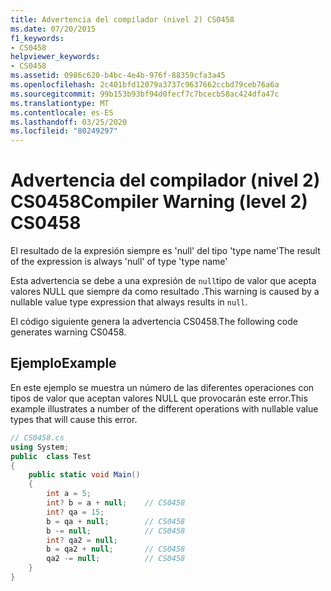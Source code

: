 ```yaml
---
title: Advertencia del compilador (nivel 2) CS0458
ms.date: 07/20/2015
f1_keywords:
- CS0458
helpviewer_keywords:
- CS0458
ms.assetid: 0986c620-b4bc-4e4b-976f-88359cfa3a45
ms.openlocfilehash: 2c401bfd12079a3737c9637662ccbd79ceb76a6a
ms.sourcegitcommit: 99b153b93bf94d0fecf7c7bcecb58ac424dfa47c
ms.translationtype: MT
ms.contentlocale: es-ES
ms.lasthandoff: 03/25/2020
ms.locfileid: "80249297"
---
```

# <a name="compiler-warning-level-2-cs0458"></a><span data-ttu-id="9e467-102">Advertencia del compilador (nivel 2) CS0458</span><span class="sxs-lookup"><span data-stu-id="9e467-102">Compiler Warning (level 2) CS0458</span></span>
<span data-ttu-id="9e467-103">El resultado de la expresión siempre es 'null' del tipo 'type name'</span><span class="sxs-lookup"><span data-stu-id="9e467-103">The result of the expression is always 'null' of type 'type name'</span></span>  
  
 <span data-ttu-id="9e467-104">Esta advertencia se debe a una expresión de `null`tipo de valor que acepta valores NULL que siempre da como resultado .</span><span class="sxs-lookup"><span data-stu-id="9e467-104">This warning is caused by a nullable value type expression that always results in `null`.</span></span>  
  
 <span data-ttu-id="9e467-105">El código siguiente genera la advertencia CS0458.</span><span class="sxs-lookup"><span data-stu-id="9e467-105">The following code generates warning CS0458.</span></span>  
  
## <a name="example"></a><span data-ttu-id="9e467-106">Ejemplo</span><span class="sxs-lookup"><span data-stu-id="9e467-106">Example</span></span>  
 <span data-ttu-id="9e467-107">En este ejemplo se muestra un número de las diferentes operaciones con tipos de valor que aceptan valores NULL que provocarán este error.</span><span class="sxs-lookup"><span data-stu-id="9e467-107">This example illustrates a number of the different operations with nullable value types that will cause this error.</span></span>  
  
```csharp  
// CS0458.cs  
using System;  
public  class Test
{  
    public static void Main()  
    {  
        int a = 5;  
        int? b = a + null;    // CS0458  
        int? qa = 15;  
        b = qa + null;        // CS0458  
        b -= null;            // CS0458  
        int? qa2 = null;  
        b = qa2 + null;       // CS0458  
        qa2 -= null;          // CS0458  
    }  
}  
```
